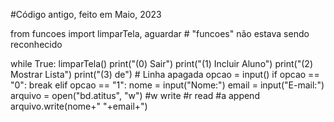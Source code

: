 #Código antigo, feito em Maio, 2023

from funcoes import limparTela, aguardar # "funcoes" não estava sendo reconhecido

while True:
    limparTela()
    print("(0) Sair")
    print("(1) Incluir Aluno")
    print("(2) Mostrar Lista")
    print("(3) de") # Linha apagada
    opcao = input()
    if opcao == "0":
        break
    elif opcao == "1":
        nome = input("Nome:")
        email = input("E-mail:")
        arquivo = open("bd.atitus", "w") #w write #r read #a append
        arquivo.write(nome+" "+email+")
